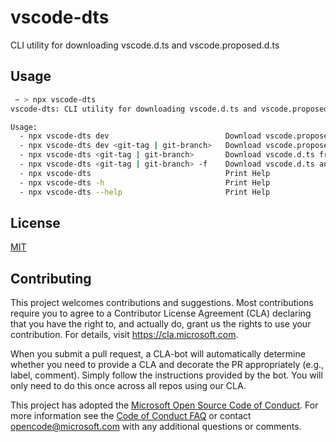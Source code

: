 # vscode-dts

CLI utility for downloading vscode.d.ts and vscode.proposed.d.ts

## Usage

```bash
 ~ > npx vscode-dts
vscode-dts: CLI utility for downloading vscode.d.ts and vscode.proposed.d.ts

Usage:
  - npx vscode-dts dev                          Download vscode.proposed.d.ts
  - npx vscode-dts dev <git-tag | git-branch>   Download vscode.proposed.d.ts from git tag/branch of microsoft/vscode
  - npx vscode-dts <git-tag | git-branch>       Download vscode.d.ts from git tag/branch of microsoft/vscode
  - npx vscode-dts <git-tag | git-branch> -f    Download vscode.d.ts and remove comflicing types in node_modules/@types/vscode
  - npx vscode-dts                              Print Help
  - npx vscode-dts -h                           Print Help
  - npx vscode-dts --help                       Print Help
```

## License

[MIT](LICENSE)

## Contributing

This project welcomes contributions and suggestions.  Most contributions require you to agree to a
Contributor License Agreement (CLA) declaring that you have the right to, and actually do, grant us
the rights to use your contribution. For details, visit https://cla.microsoft.com.

When you submit a pull request, a CLA-bot will automatically determine whether you need to provide
a CLA and decorate the PR appropriately (e.g., label, comment). Simply follow the instructions
provided by the bot. You will only need to do this once across all repos using our CLA.

This project has adopted the [Microsoft Open Source Code of Conduct](https://opensource.microsoft.com/codeofconduct/).
For more information see the [Code of Conduct FAQ](https://opensource.microsoft.com/codeofconduct/faq/) or
contact [opencode@microsoft.com](mailto:opencode@microsoft.com) with any additional questions or comments.